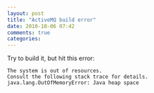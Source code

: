 ```yaml
---
layout: post
title: "ActiveMQ build error"
date: 2010-10-06 07:42
comments: true
categories: 
---
```


Try to build it, but hit this error:


```
The system is out of resources.
Consult the following stack trace for details.
java.lang.OutOfMemoryError: Java heap space
```

